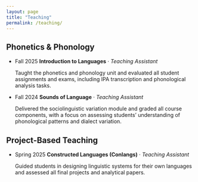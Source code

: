 ```yaml
---
layout: page
title: "Teaching"
permalink: /teaching/
---
```


<div class="teach">

<h2>Phonetics & Phonology</h2>
<ul class="teach-list">
  <li>
    <span class="term">Fall 2025</span>
    <strong>Introduction to Languages</strong> · <em>Teaching Assistant</em>
    <p>Taught the phonetics and phonology unit and evaluated all student assignments and exams, including IPA transcription and phonological analysis tasks.</p>
  </li>
  <li>
    <span class="term">Fall 2024</span>
    <strong>Sounds of Language</strong> · <em>Teaching Assistant</em>
    <p>Delivered the sociolinguistic variation module and graded all course components, with a focus on assessing students’ understanding of phonological patterns and dialect variation.</p>
  </li>
</ul>

<h2>Project-Based Teaching</h2>
<ul class="teach-list">
  <li>
    <span class="term">Spring 2025</span>
    <strong>Constructed Languages (Conlangs)</strong> · <em>Teaching Assistant</em>
    <p>Guided students in designing linguistic systems for their own languages and assessed all final projects and analytical papers.</p>
  </li>
</ul>

</div>
